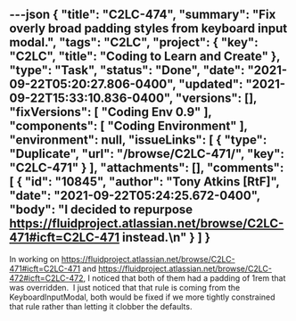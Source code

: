 ---json
{
  "title": "C2LC-474",
  "summary": "Fix overly broad padding styles from keyboard input modal.",
  "tags": "C2LC",
  "project": {
    "key": "C2LC",
    "title": "Coding to Learn and Create"
  },
  "type": "Task",
  "status": "Done",
  "date": "2021-09-22T05:20:27.806-0400",
  "updated": "2021-09-22T15:33:10.836-0400",
  "versions": [],
  "fixVersions": [
    "Coding Env 0.9"
  ],
  "components": [
    "Coding Environment"
  ],
  "environment": null,
  "issueLinks": [
    {
      "type": "Duplicate",
      "url": "/browse/C2LC-471/",
      "key": "C2LC-471"
    }
  ],
  "attachments": [],
  "comments": [
    {
      "id": "10845",
      "author": "Tony Atkins [RtF]",
      "date": "2021-09-22T05:24:25.672-0400",
      "body": "I decided to repurpose <https://fluidproject.atlassian.net/browse/C2LC-471#icft=C2LC-471> instead.\n"
    }
  ]
}
---
In working on <https://fluidproject.atlassian.net/browse/C2LC-471#icft=C2LC-471> and <https://fluidproject.atlassian.net/browse/C2LC-472#icft=C2LC-472>, I noticed that both of them had a padding of 1rem that was overridden.  I just noticed that that rule is coming from the KeyboardInputModal, both would be fixed if we more tightly constrained that rule rather than letting it clobber the defaults.

        